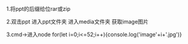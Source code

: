 1.将ppt的后缀给位rar或zip

2.双击ppt 进入ppt文件夹 进入media文件夹 获取image图片

3.cmd->进入node  for(let i=0;i<=52;i++){console.log('image'+i+'.jpg')}


